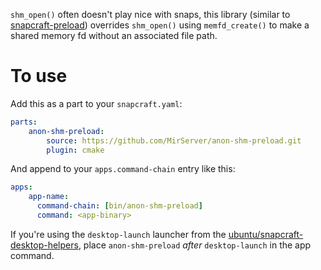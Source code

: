 `shm_open()` often doesn't play nice with snaps, this library (similar to [snapcraft-preload](https://github.com/sergiusens/snapcraft-preload)) overrides `shm_open()` using `memfd_create()` to make a shared memory fd without an associated file path.

# To use

Add this as a part to your `snapcraft.yaml`:

```yaml
parts:
    anon-shm-preload:
        source: https://github.com/MirServer/anon-shm-preload.git
        plugin: cmake
```

And append to your `apps.command-chain` entry like this:

```yaml
apps:
    app-name:
      command-chain: [bin/anon-shm-preload]
      command: <app-binary>
```

If you're using the `desktop-launch` launcher from the [ubuntu/snapcraft-desktop-helpers](https://github.com/ubuntu/snapcraft-desktop-helpers), place `anon-shm-preload` _after_ `desktop-launch` in the app command.
